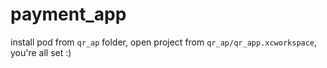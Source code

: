 # payment_app

install pod from `qr_ap` folder, open project from `qr_ap/qr_app.xcworkspace`, you're all set :)
